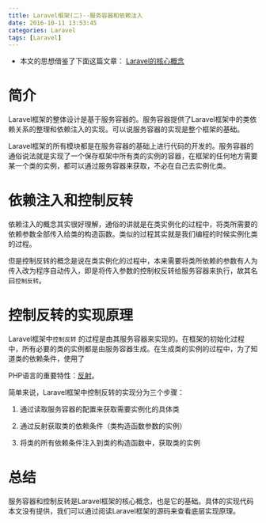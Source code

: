 ```yaml
---
title: Laravel框架(二)--服务容器和依赖注入
date: 2016-10-11 13:53:45
categories: Laravel
tags: [Laravel]
---
```


* 本文的思想借鉴了下面这篇文章： [Laravel的核心概念](https://lufficc.com/blog/the-core-conception-of-laravel)

# 简介

Laravel框架的整体设计是基于服务容器的。服务容器提供了Laravel框架中的类依赖关系的整理和依赖注入的实现。可以说服务容器的实现是整个框架的基础。

Laravel框架的所有模块都是在服务容器的基础上进行代码的开发的。服务容器的通俗说法就是实现了一个保存框架中所有类的实例的容器，在框架的任何地方需要某一个类的实例，都可以通过服务容器来获取，不必在自己去实例化类。


# 依赖注入和控制反转

依赖注入的概念其实很好理解，通俗的讲就是在类实例化的过程中，将类所需要的依赖参数全部传入给类的构造函数。类似的过程其实就是我们编程的时候实例化类的过程。

但是控制反转的概念是说在类实例化的过程中，本来需要将类所依赖的参数有人为传入改为程序自动传入，即是将传入参数的控制权反转给服务容器来执行，故其名曰`控制反转`。

# 控制反转的实现原理

Laravel框架中`控制反转` 的过程是由其服务容器来实现的。在框架的初始化过程中，所有必要的类的实例都是由服务容器生成。在生成类的实例的过程中，为了知道类的依赖条件，使用了

PHP语言的重要特性：[反射](http://php.net/manual/zh/book.reflection.php)。

简单来说，Laravel框架中控制反转的实现分为三个步骤：

1. 通过读取服务容器的配置来获取需要实例化的具体类

2. 通过反射获取类的依赖条件（类构造函数参数的实例）

3. 将类的所有依赖条件注入到类的构造函数中，获取类的实例

# 总结

服务容器和控制反转是Laravel框架的核心概念，也是它的基础。具体的实现代码本文没有提供，我们可以通过阅读Laravel框架的源码来查看底层实现原理。